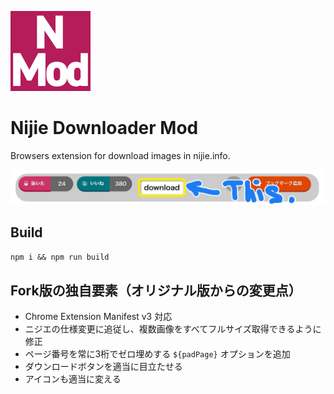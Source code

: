 ![icon](/public/icon.png)

# Nijie Downloader Mod

Browsers extension for download images in nijie.info.


<img src="/src/screenshot.png" alt="screenshot" style="width: 900px;">

## Build

`npm i && npm run build`

## Fork版の独自要素（オリジナル版からの変更点）
- Chrome Extension Manifest v3 対応
- ニジエの仕様変更に追従し、複数画像をすべてフルサイズ取得できるように修正
- ページ番号を常に3桁でゼロ埋めする `${padPage}` オプションを追加
- ダウンロードボタンを適当に目立たせる
- アイコンも適当に変える
